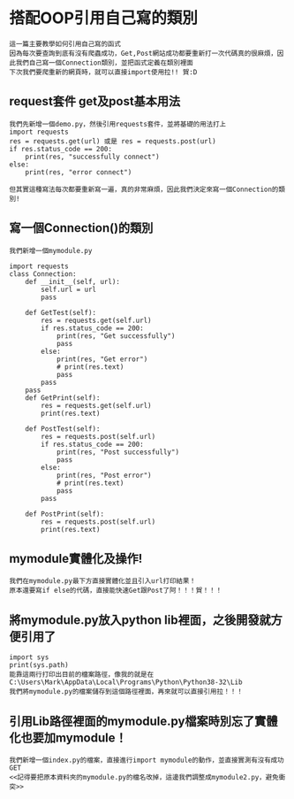 # 搭配OOP引用自己寫的類別
    這一篇主要教學如何引用自己寫的函式
    因為每次要查詢到底有沒有爬蟲成功，Get,Post網站成功都要重新打一次代碼真的很麻煩，因此我們自己寫一個Connection類別，並把函式定義在類別裡面
    下次我們要爬重新的網頁時，就可以直接import使用拉!! 賀:D

## request套件 get及post基本用法
    我們先新增一個demo.py，然後引用requests套件，並將基礎的用法打上
    import requests
    res = requests.get(url) 或是 res = requests.post(url)
    if res.status_code == 200:
        print(res, "successfully connect")
    else:
        print(res, "error connect")
    
    但其實這種寫法每次都要重新寫一遍，真的非常麻煩，因此我們決定來寫一個Connection的類別!

## 寫一個Connection()的類別
    我們新增一個mymodule.py

    import requests
    class Connection:
        def __init__(self, url):
            self.url = url
            pass

        def GetTest(self):
            res = requests.get(self.url)
            if res.status_code == 200:
                print(res, "Get successfully")
                pass
            else: 
                print(res, "Get error")
                # print(res.text)
                pass
            pass
        pass
        def GetPrint(self):
            res = requests.get(self.url)
            print(res.text)
        
        def PostTest(self):
            res = requests.post(self.url)
            if res.status_code == 200:
                print(res, "Post successfully")
                pass
            else: 
                print(res, "Post error")
                # print(res.text)
                pass
            pass
        
        def PostPrint(self):
            res = requests.post(self.url)
            print(res.text)

## mymodule實體化及操作!
    我們在mymodule.py最下方直接實體化並且引入url打印結果！
    原本還要寫if else的代碼，直接能快速Get跟Post了阿！！！賀！！！

## 將mymodule.py放入python lib裡面，之後開發就方便引用了
    import sys
    print(sys.path)
    能靠這兩行打印出目前的檔案路徑，像我的就是在C:\Users\Mark\AppData\Local\Programs\Python\Python38-32\Lib
    我們將mymodule.py的檔案儲存到這個路徑裡面，再來就可以直接引用拉！！！

## 引用Lib路徑裡面的mymodule.py檔案時別忘了實體化也要加mymodule！
    我們新增一個index.py的檔案，直接進行import mymodule的動作，並直接實測有沒有成功GET
    <<記得要把原本資料夾的mymodule.py的檔名改掉，這邊我們調整成mymodule2.py，避免衝突>>